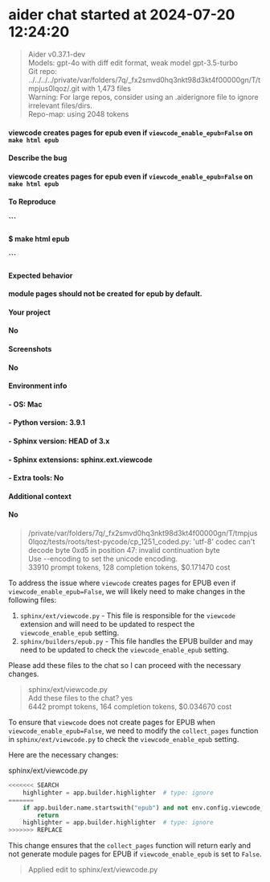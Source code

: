 
# aider chat started at 2024-07-20 12:24:20

> Aider v0.37.1-dev  
> Models: gpt-4o with diff edit format, weak model gpt-3.5-turbo  
> Git repo: ../../../../private/var/folders/7q/_fx2smvd0hq3nkt98d3kt4f00000gn/T/tmpjus0lqoz/.git with 1,473 files  
> Warning: For large repos, consider using an .aiderignore file to ignore irrelevant files/dirs.  
> Repo-map: using 2048 tokens  

#### viewcode creates pages for epub even if `viewcode_enable_epub=False` on `make html epub`  
#### **Describe the bug**  
#### viewcode creates pages for epub even if `viewcode_enable_epub=False` on `make html epub`  
####   
#### **To Reproduce**  
#### ```  
#### $ make html epub  
#### ```  
####   
#### **Expected behavior**  
#### module pages should not be created for epub by default.  
####   
#### **Your project**  
#### No  
####   
#### **Screenshots**  
#### No  
####   
#### **Environment info**  
#### - OS: Mac  
#### - Python version: 3.9.1  
#### - Sphinx version: HEAD of 3.x  
#### - Sphinx extensions:  sphinx.ext.viewcode  
#### - Extra tools: No  
####   
#### **Additional context**  
#### No  
####  
> /private/var/folders/7q/_fx2smvd0hq3nkt98d3kt4f00000gn/T/tmpjus0lqoz/tests/roots/test-pycode/cp_1251_coded.py: 'utf-8' codec can't decode byte 0xd5 in position 47: invalid continuation byte  
> Use --encoding to set the unicode encoding.  
> 33910 prompt tokens, 128 completion tokens, $0.171470 cost  

To address the issue where `viewcode` creates pages for EPUB even if `viewcode_enable_epub=False`, we will likely need to make changes in the following files:

1. `sphinx/ext/viewcode.py` - This file is responsible for the `viewcode` extension and will need to be updated to respect the `viewcode_enable_epub` setting.
2. `sphinx/builders/epub.py` - This file handles the EPUB builder and may need to be updated to check the `viewcode_enable_epub` setting.

Please add these files to the chat so I can proceed with the necessary changes.

> sphinx/ext/viewcode.py  
> Add these files to the chat? yes  
> 6442 prompt tokens, 164 completion tokens, $0.034670 cost  

To ensure that `viewcode` does not create pages for EPUB when `viewcode_enable_epub=False`, we need to modify the `collect_pages` function in `sphinx/ext/viewcode.py` to check the `viewcode_enable_epub` setting.

Here are the necessary changes:

sphinx/ext/viewcode.py
```python
<<<<<<< SEARCH
    highlighter = app.builder.highlighter  # type: ignore
=======
    if app.builder.name.startswith("epub") and not env.config.viewcode_enable_epub:
        return
    highlighter = app.builder.highlighter  # type: ignore
>>>>>>> REPLACE
```

This change ensures that the `collect_pages` function will return early and not generate module pages for EPUB if `viewcode_enable_epub` is set to `False`.

> Applied edit to sphinx/ext/viewcode.py  
